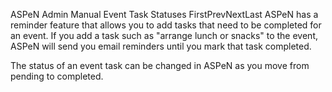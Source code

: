 ASPeN Admin Manual
Event Task Statuses
FirstPrevNextLast
ASPeN has a reminder feature that allows you to add tasks that need to be completed for an event.  If you add a task such as "arrange lunch or snacks" to the event, ASPeN will send you email reminders until you mark that task completed.

The status of an event task can be changed in ASPeN as you move from pending to completed.